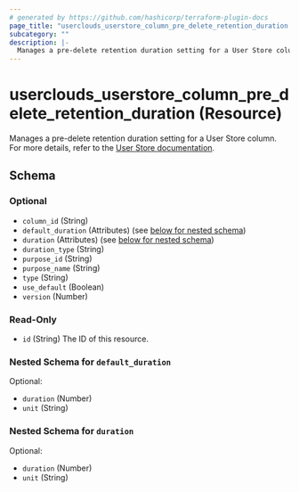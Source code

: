 ```yaml
---
# generated by https://github.com/hashicorp/terraform-plugin-docs
page_title: "userclouds_userstore_column_pre_delete_retention_duration Resource - terraform-provider-userclouds"
subcategory: ""
description: |-
  Manages a pre-delete retention duration setting for a User Store column. For more details, refer to the User Store documentation https://docs.userclouds.com/docs/introduction.
---
```


# userclouds_userstore_column_pre_delete_retention_duration (Resource)

Manages a pre-delete retention duration setting for a User Store column. For more details, refer to the [User Store documentation](https://docs.userclouds.com/docs/introduction).



<!-- schema generated by tfplugindocs -->
## Schema

### Optional

- `column_id` (String)
- `default_duration` (Attributes) (see [below for nested schema](#nestedatt--default_duration))
- `duration` (Attributes) (see [below for nested schema](#nestedatt--duration))
- `duration_type` (String)
- `purpose_id` (String)
- `purpose_name` (String)
- `type` (String)
- `use_default` (Boolean)
- `version` (Number)

### Read-Only

- `id` (String) The ID of this resource.

<a id="nestedatt--default_duration"></a>
### Nested Schema for `default_duration`

Optional:

- `duration` (Number)
- `unit` (String)


<a id="nestedatt--duration"></a>
### Nested Schema for `duration`

Optional:

- `duration` (Number)
- `unit` (String)

